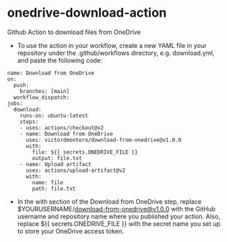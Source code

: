 # onedrive-download-action
Github Action to download files from OneDrive


- To use the action in your workflow,
create a new YAML file in your repository under the .github/workflows directory,
e.g. download.yml, and paste the following code:
```
name: Download from OneDrive
on:
  push:
    branches: [main]
  workflow_dispatch:
jobs:
  download:
    runs-on: ubuntu-latest
    steps:
    - uses: actions/checkout@v2
    - name: Download from OneDrive
      uses: victordmontero/download-from-onedrive@v1.0.0
      with:
        file: ${{ secrets.ONEDRIVE_FILE }}
        output: file.txt
    - name: Upload artifact
      uses: actions/upload-artifact@v2
      with:
        name: file
        path: file.txt

```
- In the with section of the Download from OneDrive step,
replace $YOURUSERNAME/download-from-onedrive@v1.0.0
with the GitHub username and repository name where you published your action.
Also, replace ${{ secrets.ONEDRIVE_FILE }} with the secret name you set up to store your OneDrive access token.
